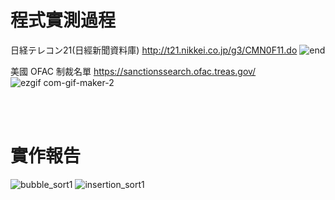 # 程式實測過程
日経テレコン21(日經新聞資料庫) http://t21.nikkei.co.jp/g3/CMN0F11.do
![end](https://user-images.githubusercontent.com/66252302/99149659-697d4a00-26ca-11eb-8a67-3059431a7fb3.gif)

美國 OFAC 制裁名單 https://sanctionssearch.ofac.treas.gov/
![ezgif com-gif-maker-_2_](https://user-images.githubusercontent.com/66252302/99150038-d265c180-26cc-11eb-9fda-78b3c9aa0dcb.gif)

<br><br/>

# 實作報告
![bubble_sort1](https://user-images.githubusercontent.com/66252302/125818564-1dd12aaf-5b75-4223-8969-b2425d584951.gif)
![insertion_sort1](https://user-images.githubusercontent.com/66252302/125818600-3750c501-8fac-497d-8c1f-9db096f6b187.gif)


